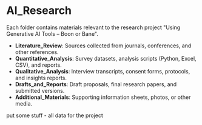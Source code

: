 # AI_Research

Each folder contains materials relevant to the research project "Using Generative AI Tools – Boon or Bane".  
- **Literature_Review**: Sources collected from journals, conferences, and other references.  
- **Quantitative_Analysis**: Survey datasets, analysis scripts (Python, Excel, CSV), and reports.  
- **Qualitative_Analysis**: Interview transcripts, consent forms, protocols, and insights reports.  
- **Drafts_and_Reports**: Draft proposals, final research papers, and submitted versions.  
- **Additional_Materials**: Supporting information sheets, photos, or other media.  

put some stuff - all data for the project
